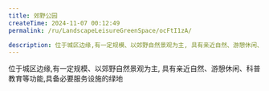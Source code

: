 ```yaml
---
title: 郊野公园
createTime: 2024-11-07 00:12:49
permalink: /ru/LandscapeLeisureGreenSpace/ocFtI1zA/

description: 位于城区边缘,有一定规模、以郊野自然景观为主, 具有亲近自然、游憩休闲、科普教育等功能,具备必要服务设施的绿地
---
```


位于城区边缘,有一定规模、以郊野自然景观为主, 具有亲近自然、游憩休闲、科普教育等功能,具备必要服务设施的绿地